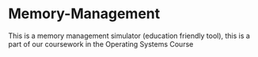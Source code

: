 # Memory-Management

This is a memory management simulator (education friendly tool), this is a part of our coursework in the Operating Systems Course <br>
